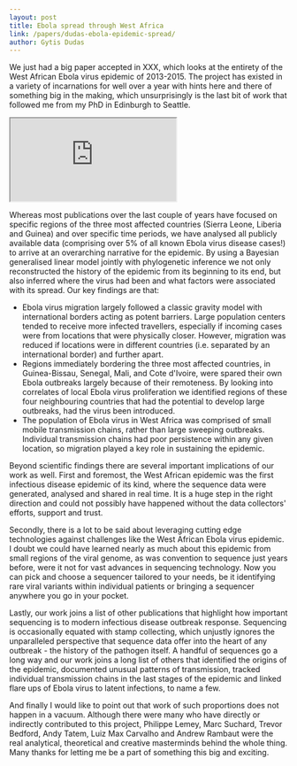 ```yaml
---
layout: post
title: Ebola spread through West Africa
link: /papers/dudas-ebola-epidemic-spread/
author: Gytis Dudas
---
```


We just had a big paper accepted in XXX, which looks at the entirety of the West African Ebola virus epidemic of 2013-2015.
The project has existed in a variety of incarnations for well over a year with hints here and there of something big in the making, which unsurprisingly is the last bit of work that followed me from my PhD in Edinburgh to Seattle.

<div class="embed-responsive embed-responsive-16by9">
  <iframe class="embed-responsive-item" src="http://www.youtube.com/embed/eWnIhWUpQiQ"></iframe>
</div>

Whereas most publications over the last couple of years have focused on specific regions of the three most affected countries (Sierra Leone, Liberia and Guinea) and over specific time periods, we have analysed all publicly available data (comprising over 5% of all known Ebola virus disease cases!) to arrive at an overarching narrative for the epidemic.
By using a Bayesian generalised linear model jointly with phylogenetic inference we not only reconstructed the history of the epidemic from its beginning to its end, but also inferred where the virus had been and what factors were associated with its spread.
Our key findings are that:
- Ebola virus migration largely followed a classic gravity model with international borders acting as potent barriers. Large population centers tended to receive more infected travellers, especially if incoming cases were from locations that were physically closer. However, migration was reduced if locations were in different countries (i.e. separated by an international border) and further apart.
- Regions immediately bordering the three most affected countries, in Guinea-Bissau, Senegal, Mali, and Cote d'Ivoire, were spared their own Ebola outbreaks largely because of their remoteness. By looking into correlates of local Ebola virus proliferation we identified regions of these four neighbouring countries that had the potential to develop large outbreaks, had the virus been introduced.
- The population of Ebola virus in West Africa was comprised of small mobile transmission chains, rather than large sweeping outbreaks. Individual transmission chains had poor persistence within any given location, so migration played a key role in sustaining the epidemic.

Beyond scientific findings there are several important implications of our work as well.
First and foremost, the West African epidemic was the first infectious disease epidemic of its kind, where the sequence data were generated, analysed and shared in real time.
It is a huge step in the right direction and could not possibly have happened without the data collectors' efforts, support and trust.

Secondly, there is a lot to be said about leveraging cutting edge technologies against challenges like the West African Ebola virus epidemic.
I doubt we could have learned nearly as much about this epidemic from small regions of the viral genome, as was convention to sequence just years before, were it not for vast advances in sequencing technology.
Now you can pick and choose a sequencer tailored to your needs, be it identifying rare viral variants within individual patients or bringing a sequencer anywhere you go in your pocket.

Lastly, our work joins a list of other publications that highlight how important sequencing is to modern infectious disease outbreak response.
Sequencing is occasionally equated with stamp collecting, which unjustly ignores the unparalleled perspective that sequence data offer into the heart of any outbreak - the history of the pathogen itself.
A handful of sequences go a long way and our work joins a long list of others that identified the origins of the epidemic, documented unusual patterns of transmission, tracked individual transmission chains in the last stages of the epidemic and linked flare ups of Ebola virus to latent infections, to name a few.

And finally I would like to point out that work of such proportions does not happen in a vacuum.
Although there were many who have directly or indirectly contributed to this project, Philippe Lemey, Marc Suchard, Trevor Bedford, Andy Tatem, Luiz Max Carvalho and Andrew Rambaut were the real analytical, theoretical and creative masterminds behind the whole thing.
Many thanks for letting me be a part of something this big and exciting.
